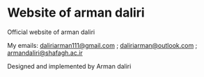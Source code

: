 # Website of arman daliri
Official website of arman daliri

My emails: daliriarman111@gmail.com ; daliriarman@outlook.com ; armandaliri@shafagh.ac.ir

Designed and implemented by Arman daliri

